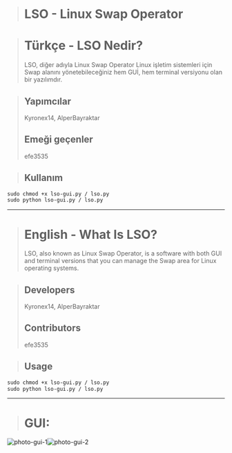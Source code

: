 > # LSO - Linux Swap Operator

> # Türkçe - LSO Nedir?
> LSO, diğer adıyla Linux Swap Operator Linux işletim sistemleri için Swap alanını yönetebileceğiniz hem GUİ, hem terminal versiyonu olan bir yazılımdır.</p>

> ## Yapımcılar
>Kyronex14, AlperBayraktar
> ## Emeği geçenler
>efe3535

> ## Kullanım
```diff
sudo chmod +x lso-gui.py / lso.py
sudo python lso-gui.py / lso.py
```

<hr>

> # English - What Is LSO?
> LSO, also known as Linux Swap Operator, is a software with both GUI and terminal versions that you can manage the Swap area for Linux operating systems.

> ## Developers
>Kyronex14, AlperBayraktar
> ## Contributors 
>efe3535

> ## Usage
```diff
sudo chmod +x lso-gui.py / lso.py
sudo python lso-gui.py / lso.py
```

<hr>

> # GUI:

![photo-gui-1](https://user-images.githubusercontent.com/85232699/120631339-713aeb00-c470-11eb-9666-35880e352169.png)![photo-gui-2](https://user-images.githubusercontent.com/85232699/120631353-74ce7200-c470-11eb-99de-93f5d53a7a55.png)
